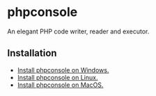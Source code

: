 # phpconsole

An elegant PHP code writer, reader and executor.

## Installation

- [Install phpconsole on Windows.](https://www.libexplainer.com/coderatio/phpratio/phpconsole_installation.html#windows)
- [Install phpconsole on Linux.](https://www.libexplainer.com/coderatio/phpratio/phpconsole_installation.html#linux)
- [Install phpconsole on MacOS.](https://www.libexplainer.com/coderatio/phpratio/phpconsole_installation.html#macos)
